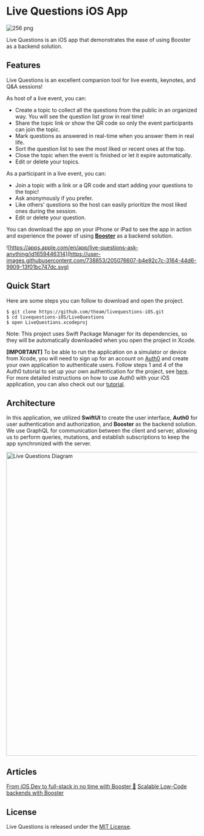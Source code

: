 # Live Questions iOS App

![256 png](https://user-images.githubusercontent.com/738853/205069300-7551a459-ed94-4c5e-80f1-36d3cb5b3066.jpeg)

Live Questions is an iOS app that demonstrates the ease of using Booster as a backend solution.



## Features

Live Questions is an excellent companion tool for live events, keynotes, and Q&A sessions!

As host of a live event, you can:
- Create a topic to collect all the questions from the public in an organized way. You will see the question list grow in real time!
- Share the topic link or show the QR code so only the event participants can join the topic. 
- Mark questions as answered in real-time when you answer them in real life.
- Sort the question list to see the most liked or recent ones at the top.
- Close the topic when the event is finished or let it expire automatically.
- Edit or delete your topics.

As a participant in a live event, you can:
- Join a topic with a link or a QR code and start adding your questions to the topic!
- Ask anonymously if you prefer.
- Like others' questions so the host can easily prioritize the most liked ones during the session.
- Edit or delete your question.


You can download the app on your iPhone or iPad to see the app in action and experience the power of using [**Booster**](http://docs.booster.cloud) as a backend solution.

![https://apps.apple.com/en/app/live-questions-ask-anything/id1659446314](https://user-images.githubusercontent.com/738853/205076607-b4e92c7c-3164-44d6-9909-13f01bc747dc.svg)



## Quick Start

Here are some steps you can follow to download and open the project.

```
$ git clone https://github.com/theam/livequestions-iOS.git
$ cd livequestions-iOS/LiveQuestions
$ open LiveQuestions.xcodeproj
```

Note: This project uses Swift Package Manager for its dependencies, so they will be automatically downloaded when you open the project in Xcode.

**[IMPORTANT]**
To be able to run the application on a simulator or device from Xcode, you will need to sign up for an account on [Auth0](https://auth0.com) and create your own application to authenticate users. Follow steps 1 and 4 of the Auth0 tutorial to set up your own authentication for the project, see [here](https://auth0.com/docs/quickstart/native/ios-swift/interactive). For more detailed instructions on how to use Auth0 with your iOS application, you can also check out our [tutorial](https://medium.com/@juanSagasti/f2eda6463c40).



## Architecture

In this application, we utilized **SwiftUI** to create the user interface, **Auth0** for user authentication and authorization, and **Booster** as the backend solution. We use GraphQL for communication between the client and server, allowing us to perform queries, mutations, and establish subscriptions to keep the app synchronized with the server.

<img width="800" alt="Live Questions Diagram" src="https://user-images.githubusercontent.com/738853/205601819-3a132fed-1ed0-4883-adb0-51d6dd05a36d.png">


## Articles
[From iOS Dev to full-stack in no time with Booster 🚀](https://medium.com/@juanSagasti/f2eda6463c40)
[Scalable Low-Code backends with Booster](https://medium.com/@juanSagasti/scalable-low-code-backends-with-booster-a32b9386dd27)

## License

Live Questions is released under the [MIT License](License).
